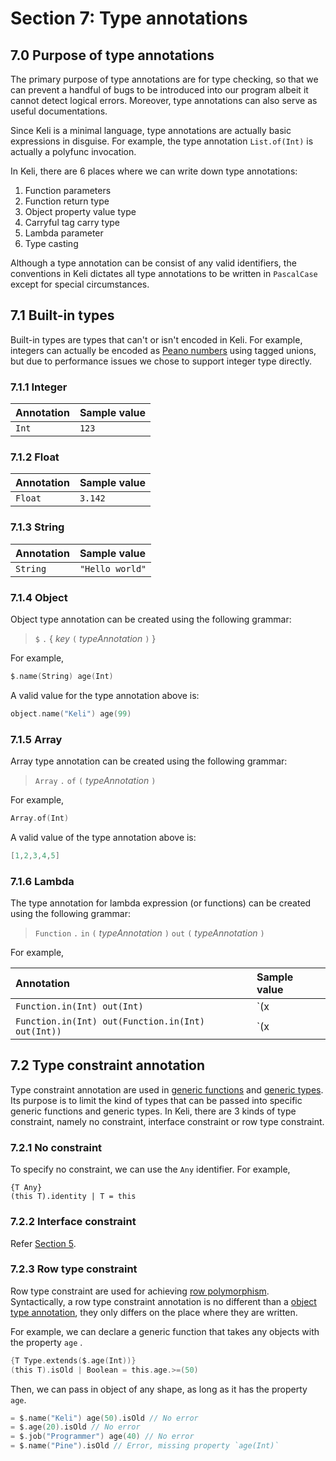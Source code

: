 # Section 7: Type annotations

## 7.0 Purpose of type annotations

The primary purpose of type annotations are for type checking, so that we can prevent a handful of bugs to be introduced into our program albeit it cannot detect logical errors. Moreover, type annotations can also serve as useful documentations.

Since Keli is a minimal language, type annotations are actually basic expressions in disguise. For example, the type annotation `List.of(Int)` is actually a polyfunc invocation.

In Keli, there are 6 places where we can write down type annotations:

1. Function parameters
2. Function return type
3. Object property value type
4. Carryful tag carry type
5. Lambda parameter
6. Type casting

Although a type annotation can be consist of any valid identifiers, the conventions in Keli dictates all type annotations to be written in `PascalCase` except for special circumstances.

## 7.1 Built-in types

Built-in types are types that can't or isn't encoded in Keli. For example, integers can actually be encoded as [Peano numbers](https://wiki.haskell.org/Peano_numbers) using tagged unions, but due to performance issues we chose to support integer type directly.

### 7.1.1 Integer

| Annotation | Sample value |
| :--- | :--- |
| `Int` | `123` |

### 7.1.2 Float

| Annotation | Sample value |
| :--- | :--- |
| `Float` | `3.142` |

### 7.1.3 String

| Annotation | Sample value |
| :--- | :--- |
| `String` | `"Hello world"` |

### 7.1.4 Object

Object type annotation can be created using the following grammar:

> `$` `.` { _key_ `(` _typeAnnotation_ `)` }

For example,

```c
$.name(String) age(Int)
```

A valid value for the type annotation above is:

```c
object.name("Keli") age(99)
```

### 7.1.5 Array

Array type annotation can be created using the following grammar:

> `Array` `.` `of` `(` _typeAnnotation_ `)` 

For example,

```c
Array.of(Int)
```

A valid value of the type annotation above is:

```c
[1,2,3,4,5]
```

### 7.1.6 Lambda

The type annotation for lambda expression \(or functions\) can be created using the following grammar:

> `Function` `.` `in` `(` _typeAnnotation_ `)` `out` `(` _typeAnnotation_ `)`

For example,

| Annotation | Sample value |
| :--- | :--- |
| `Function.in(Int) out(Int)` | `(x | x.square)` 
| `Function.in(Int) out(Function.in(Int) out(Int))` | `(x | y | x.+(y))` |

## 7.2 Type constraint annotation

Type constraint annotation are used in [generic functions](section-5-declarations.md#5-2-4-generic-functions) and [generic types](section-5-declarations.md#5-5-type-constructor-declarations). Its purpose is to limit the kind of types that can be passed into specific generic functions and generic types. In Keli, there are 3 kinds of type constraint, namely no constraint, interface constraint or row type constraint.

### 7.2.1 No constraint

To specify no constraint, we can use the `Any` identifier. For example,

```text
{T Any}
(this T).identity | T = this
```

### 7.2.2 Interface constraint

Refer [Section 5](section-5-declarations.md#5-6-interface-declarations).

### 7.2.3 Row type constraint

Row type constraint are used for achieving [row polymorphism](https://en.wikipedia.org/wiki/Row_polymorphism). Syntactically, a row type constraint annotation is no different than a [object type annotation](https://github.com/KeliLanguage/doc/tree/8ad3ec5699233d6b2a09273d911b391812abb5ec/specification/section-7-built-in-types.md#7-1-4-object), they only differs on the place where they are written.

For example, we can declare a generic function that takes any objects with the property `age` .

```c
{T Type.extends($.age(Int))}
(this T).isOld | Boolean = this.age.>=(50)
```

Then, we can pass in object of any shape, as long as it has the property `age`.

```c
= $.name("Keli") age(50).isOld // No error
= $.age(20).isOld // No error
= $.job("Programmer") age(40) // No error
= $.name("Pine").isOld // Error, missing property `age(Int)`
```

